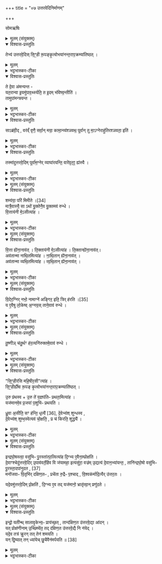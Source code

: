 +++
title = "०७ उत्तरवेदिनिर्माणम्"

+++

सोमऋषिः

<details><summary>मूलम् (संयुक्तम्)</summary>

तेभ्य॑ उत्तरवे॒दिस्सि॒ꣳ॒ही रू॒पङ्कृ॒त्वोभया॑नन्त॒राप॒क्रम्या॑तिष्ठ॒त्ते दे॒वा अ॑मन्यन्त यत॒रान्वा इ॒यमु॑पाव॒र्थ्स्यति॒ त इ॒दम्भ॑विष्य॒न्तीति॒ तामुपा॑मन्त्रयन्त॒ साब्र॑वी॒द्वर॑व्ँवृणै॒ सर्वा॒न्मया॒ कामा॒न्व्य॑श्ञवथ॒ पूर्वान्तु मा॒ऽग्नेराहु॑तिरश्ञवता॒ इति॒ तस्मा॑दुत्तरवे॒दिम्पूर्वा॑म॒ग्नेर्व्याघा॑रयन्ति॒ वारे॑वृत॒ꣵ॒ ह्य॑स्यै॒
</details>

<details open><summary>विश्वास-प्रस्तुतिः</summary>

तेभ्य॑ उत्तरवे॒दिस् सि॒ꣳ॒ही रू॒पङ्कृ॒त्वोभया॑नन्त॒राप॒क्रम्या॑तिष्ठत् ।  
</details>

<details><summary>मूलम्</summary>

तेभ्य॑ उत्तरवे॒दिस् सि॒ꣳ॒ही रू॒पङ्कृ॒त्वोभया॑नन्त॒राप॒क्रम्या॑तिष्ठत् ।  
</details>

<details><summary>भट्टभास्कर-टीका</summary>

1उत्तरवेद्या व्याघारणं विधास्यन् आह - तेभ्य इत्यादि ॥ देवासुरास्संयत्ता अधिकृताः, ते उभये अपि सर्वनाम्ना अपेक्ष्यन्ते । उत्तरवेदिस्सिंहीः तदीयं च रूपं कृत्वा तेभ्यो देवासुरेभ्योपक्रम्य उभयानन्तरा उभयेषां मध्ये उभयपक्षपरित्यागेन अतिष्ठत्, सिंहीरिति । हल्ङ्यादिलोपाभावश्छान्दसः ।
</details>

<details open><summary>विश्वास-प्रस्तुतिः</summary>

ते दे॒वा अ॑मन्यन्त  -  
यत॒रान्वा इ॒यमु॑पाव॒र्थ्स्यति॒ त इ॒दम् भ॑विष्य॒न्तीति॑ ।  
तामुपा॑मन्त्रयन्त ।  
</details>

<details><summary>मूलम्</summary>

ते दे॒वा अ॑मन्यन्त  -  
यत॒रान्वा इ॒यमु॑पाव॒र्थ्स्यति॒ त इ॒दम् भ॑विष्य॒न्तीति॑ ।  
तामुपा॑मन्त्रयन्त ।  
</details>

<details><summary>भट्टभास्कर-टीका</summary>

ते देवा इत्यादि । व्याख्यातप्रायम् । यतरानिति । 'किंयत्तदः' इति इतरच् । तामिति । उपामन्त्रयन्त तामुत्तरवेदिमुपच्छन्दितवन्तो देवाः ।
</details>

<details open><summary>विश्वास-प्रस्तुतिः</summary>

साऽब्र॑वी॒द् , वर॑व्ँ वृणै॒ सर्वा॒न् मया॒ कामा॒न्व्य॑श्ञवथ॒ पूर्वान् तु मा॒ऽग्नेराहु॑तिरश्ञवता॒ इति॑ ।  
</details>

<details><summary>मूलम्</summary>

साऽब्र॑वी॒द् , वर॑व्ँ वृणै॒ सर्वा॒न् मया॒ कामा॒न्व्य॑श्ञवथ॒ पूर्वान् तु मा॒ऽग्नेराहु॑तिरश्ञवता॒ इति॑ ।  
</details>

<details><summary>भट्टभास्कर-टीका</summary>

साऽब्रवीदिति । सर्वान्कामान् हविर्विषयान् मया सह मया हेतुभूतया व्यश्नवथ व्यश्नुवीतं तदर्थमिदं ममास्तु अग्नेः पूर्वां तु माऽऽहुतिं व्यश्नवतै व्यश्नुवीत आप्नोत्विति वरं वृणै इति साऽब्रवीत् ।
</details>

<details open><summary>विश्वास-प्रस्तुतिः</summary>

तस्मा॑दुत्तरवे॒दिम् पूर्वा॑म॒ग्नेर् व्याघा॑रयन्ति॒ वारे॑वृत॒ꣵ॒ ह्य॑स्यै ।  
</details>

<details><summary>मूलम्</summary>

तस्मा॑दुत्तरवे॒दिम् पूर्वा॑म॒ग्नेर् व्याघा॑रयन्ति॒ वारे॑वृत॒ꣵ॒ ह्य॑स्यै ।  
</details>

<details><summary>भट्टभास्कर-टीका</summary>

तस्मादग्नेः पूर्वमेव उत्तरवेदिं व्याघारयन्ति दक्षिणांसप्रभृति विविधमाघारयन्ति । वारेवृतं ह्येतत् अस्यै अस्या यद्व्याघारणादि । अश्नोतेर्लेटि 'लेटोऽडाटौ' इत्यडागमः ॥
</details>

<details><summary>मूलम् (संयुक्तम्)</summary>

शम्य॑या॒ परि॑ मिमीते [34]  
मात्रै॒वास्यै॒ साऽथो॑ यु॒क्तेनै॒व यु॒क्तमव॑ रुन्द्धे वि॒त्ताय॑नी मे॒ऽसीत्या॑ह
</details>

<details open><summary>विश्वास-प्रस्तुतिः</summary>

शम्य॑या॒ परि॑ मिमीते ।[34]  
मात्रै॒वास्यै॒ सा ऽथो॑ यु॒क्तेनै॒व यु॒क्तमव॑ रुन्धे ।  
वि॒त्ताय॑नी मे॒ऽसीत्या॑ह ।
</details>

<details><summary>मूलम्</summary>

शम्य॑या॒ परि॑ मिमीते ।[34]  
मात्रै॒वास्यै॒ सा ऽथो॑ यु॒क्तेनै॒व यु॒क्तमव॑ रुन्धे ।  
वि॒त्ताय॑नी मे॒ऽसीत्या॑ह ।
</details>

<details><summary>भट्टभास्कर-टीका</summary>

2शम्ययेति विधिः ॥ परिमिमीते सर्वासु दिक्षु मिमीते । चात्वालत्वमुक्तमग्नेः पूर्वमेव, उत्तरवेद्या व्याघारणं कर्तव्यमेवेति तदर्थं तामेवोत्तरवेदिमुत्पादयित्वा प्रकृतिभूतं चात्वालमादायोत्पादनीयमिति आचार्याभिप्रायः । वित्तायन्यादयश्चात्वालमाने विनियुज्यन्ते । वित्तायन्यादिभिश्चात्वालस्था उत्तरवेदिरुच्यते, चात्वालभूमिर्वा । एवं मन्त्रब्राह्मणयोरविरोधः, उत्तरवेदिरेव प्रकृतिस्थानीयेति । मात्रैवेति । मात्रा प्रमाणमस्यास्सा शम्या मात्रैव शम्याप्रमाणत्वादस्याः । अथो अपिच युक्तेन योग्येनैव सूक्तं योग्यमवरुन्धे । युक्तकारिणो ह्यर्थं योग्यं लभन्ते ॥
</details>

<details><summary>मूलम् (संयुक्तम्)</summary>

वि॒त्ता ह्ये॑ना॒नाव॑त्ति॒क्ताय॑नी मे॒ऽसीत्या॑ह ति॒क्तान्ह्ये॑ना॒नाव॒दव॑तान्मा नाथि॒तमित्या॑ह नाथि॒तान्ह्ये॑ना॒नाव॒दव॑तान्मा व्यथि॒तमित्या॑ह व्यथि॒तान्ह्ये॑ना॒नाव॑द्
</details>

<details open><summary>विश्वास-प्रस्तुतिः</summary>

वि॒त्ता ह्ये॑ना॒नाव॑त् ।
ति॒क्ताय॑नी मे॒ऽसीत्या॑ह ।
ति॒क्तान्ह्ये॑ना॒नाव॑त्।  
अव॑तान्मा नाथि॒तमित्या॑ह ।
ना॒थि॒तान् ह्ये॑ना॒नाव॑त् ।  
अव॑तान्मा व्यथि॒तमित्या॑ह ।
व्य॒थि॒तान् ह्ये॑ना॒नाव॑त् ।
</details>

<details><summary>मूलम्</summary>

वि॒त्ता ह्ये॑ना॒नाव॑त् ।
ति॒क्ताय॑नी मे॒ऽसीत्या॑ह ।
ति॒क्तान्ह्ये॑ना॒नाव॑त्।  
अव॑तान्मा नाथि॒तमित्या॑ह ।
ना॒थि॒तान् ह्ये॑ना॒नाव॑त् ।  
अव॑तान्मा व्यथि॒तमित्या॑ह ।
व्य॒थि॒तान् ह्ये॑ना॒नाव॑त् ।
</details>

<details><summary>भट्टभास्कर-टीका</summary>

3अथ मानमन्त्रान्व्याचष्टे 'वित्तायनी' इत्यादीन् ॥ वित्ता हीत्यादि । वित्तं लब्धं परेणापहृतं ईयते प्राप्यतेऽनयेति वित्तायनी । देवैश्चापहृतमात्मानमीयते तदिति वित्ता परेणापहृता एषा एनान् देवानावत् आगच्छत् । तस्माद्वित्तस्यात्मनः प्रापणी या त्वं ममापि वित्तस्याग्न्याख्यस्य प्रापणी भवेति मन्त्रार्थं इति भावः । अवतिर्गतिकर्मा । यथा - अव रक्षणगतितृप्तीत्यादि । विन्दतिरनुदात्तः । यद्वा - वित्तस्य धनस्य प्रापिता वित्तायनी, अभिमतप्रदानेन रक्षिकेतियावत् । तदाह - वित्ता लब्धा देवैः देवानावत् अरक्षदिति । तिक्तायनीति । तिक्तं तेजः तस्य प्रापणी तिक्तायनी । देवानतिक्तान् स्वापक्रमेण अतेजस्कान् तिक्तान् आवत् अरक्षत् तेजस्विनोकरोत् तेजसः प्रापिता तेषामासीत् । नाथितानिति । देवैर्निर्याचितानेनानावत् आगच्छत् अरक्षत् वा । मन्त्रे कर्तरि निष्ठा, ब्राह्मणे वा ऐश्वर्यकर्मा । इदमेवैश्वर्यं यद्याचारं रक्षन्तीति । व्यथितानिति । व्यथितात् देवानरक्षत् ॥
</details>

<details><summary>मूलम् (संयुक्तम्)</summary>

वि॒देर॒ग्निर्नभो॒ नाम॑ [35]  
अग्ने॑ अङ्गिर॒ इति॒ त्रिर्ह॑रति॒ य ए॒वैषु लो॒केष्व॒ग्नय॒स्ताने॒वाव॑ रुन्द्धे
</details>

<details open><summary>विश्वास-प्रस्तुतिः</summary>

वि॒देर॒ग्निर् नभो॒ नामाग्ने॑ अङ्गिर॒ इति॒ त्रिर् ह॑रति ।[35]  
य ए॒वैषु लो॒केष्व् अ॒ग्नय॒स् ताने॒वाव॑ रुन्धे ।  
</details>

<details><summary>मूलम्</summary>

वि॒देर॒ग्निर् नभो॒ नामाग्ने॑ अङ्गिर॒ इति॒ त्रिर् ह॑रति ।[35]  
य ए॒वैषु लो॒केष्व् अ॒ग्नय॒स् ताने॒वाव॑ रुन्धे ।  
</details>

<details><summary>भट्टभास्कर-टीका</summary>

4विदेरिति विधिः ॥ य एतेषु त्रिष्वपि लोकेष्वग्नयः तान् सर्वानवरुन्धे ॥
</details>

<details><summary>मूलम् (संयुक्तम्)</summary>

तू॒ष्णीञ्च॑तु॒र्थꣳ ह॑र॒त्यनि॑रुक्तमे॒वाव॑ रुन्द्धे
</details>

<details open><summary>विश्वास-प्रस्तुतिः</summary>

तू॒ष्णीञ् च॑तु॒र्थꣳ ह॑र॒त्यनि॑रुक्तमे॒वाव॑ रुन्धे ।
</details>

<details><summary>मूलम्</summary>

तू॒ष्णीञ् च॑तु॒र्थꣳ ह॑र॒त्यनि॑रुक्तमे॒वाव॑ रुन्धे ।
</details>

<details><summary>भट्टभास्कर-टीका</summary>

5तूष्णीमिति विधिः ॥ अनिरुक्तं अव्याकृतमप्रार्थितमिष्टमवरुन्धे ॥
</details>

<details><summary>मूलम् (संयुक्तम्)</summary>

सि॒ꣳ॒हीर॑सि महि॒षीर॒सीत्या॑ह सि॒ꣳ॒हीर्ह्ये॑षा रू॒पङ्कृ॒त्वोभया॑नन्त॒राप॒क्रम्याति॑ष्ठदु॒रु प्र॑थस्वो॒रु ते॑ य॒ज्ञप॑तिᳶ प्रथता॒मित्या॑ह॒ यज॑मानमे॒व प्र॒जया॑ प॒शुभि॑ᳶ प्रथयति ध्रु॒वा [36]  
अ॒सीति॒ सꣳ ह॑न्ति॒ धृत्यै॑ दे॒वेभ्य॑श्शुन्धस्व दे॒वेभ्य॑श्शुम्भ॒स्वेत्यव॑ चो॒क्षति॒ प्र च॑ किरति॒ शुद्ध्या॑
</details>

<details open><summary>विश्वास-प्रस्तुतिः</summary>

"सि॒ꣳ॒हीर॑सि महि॒षीर॒सी"त्या॑ह ।  
सि॒ꣳ॒हीर्ह्ये॑षा रू॒पङ् कृ॒त्वोभया॑नन्त॒राप॒क्रम्याति॑ष्ठत् ।  

उ॒रु प्र॑थस्व + उ॒रु ते॑ य॒ज्ञप॑तिᳶ प्रथता॒मित्या॑ह ।  
यज॑मानमे॒व प्र॒जया॑ प॒शुभि॑ᳶ प्रथयति ।  

ध्रु॒वा अ॒सीति॒ सꣳ ह॑न्ति॒ धृत्यै॑ [36], दे॒वेभ्य॑श् शुन्धस्व ,   
दे॒वेभ्य॑श् शुम्भ॒स्वेत्यव॑ चो॒क्षति॒ , प्र च॑ किरति॒ शुद्ध्यै॑ ।
</details>

<details><summary>मूलम्</summary>

"सि॒ꣳ॒हीर॑सि महि॒षीर॒सी"त्या॑ह ।  
सि॒ꣳ॒हीर्ह्ये॑षा रू॒पङ् कृ॒त्वोभया॑नन्त॒राप॒क्रम्याति॑ष्ठत् ।  

उ॒रु प्र॑थस्व + उ॒रु ते॑ य॒ज्ञप॑तिᳶ प्रथता॒मित्या॑ह ।  
यज॑मानमे॒व प्र॒जया॑ प॒शुभि॑ᳶ प्रथयति ।  

ध्रु॒वा अ॒सीति॒ सꣳ ह॑न्ति॒ धृत्यै॑ [36], दे॒वेभ्य॑श् शुन्धस्व ,   
दे॒वेभ्य॑श् शुम्भ॒स्वेत्यव॑ चो॒क्षति॒ , प्र च॑ किरति॒ शुद्ध्यै॑ ।
</details>

<details><summary>भट्टभास्कर-टीका</summary>

6'सिंहीरसि' इति पुरीषसंप्रयणं व्याचष्टे - सिंहीरसि । सिंही रूपं कृत्वा यस्मादतिष्ठत् देवासुराणां मध्ये, तस्मादेवमाह । 'चवायोगे प्रथमा' इति तिङ्विभक्तिर्न निहन्यते । अवोक्षति चाद्भिः प्रकिरति च सिकताभिः । शुद्ध्यै भवति ॥
</details>

<details><summary>मूलम् (संयुक्तम्)</summary>

इन्द्रघो॒षस्त्वा॒ वसु॑भिᳶ पु॒रस्ता॑त्पा॒त्वित्या॑ह दि॒ग्भ्य ए॒वैना॒म्प्रोक्ष॑ति दे॒वाꣳश्चेदु॑त्तरवे॒दिरु॒पाव॑वर्ती॒हैव वि ज॑यामहा॒ इत्यसु॑रा॒ वज्र॑मु॒द्यत्य॑ दे॒वान॒भ्या॑यन्त॒ तानि॑न्द्रघो॒षो वसु॑भिᳶ पु॒रस्ता॒दप॑ [37]  
अ॒नु॒द॒त॒ मनो॑जवाᳶ पि॒तृभि॑र्दक्षिण॒तᳶ प्रचे॑ता रु॒द्रैᳶ प॒श्चाद्वि॒श्वक॑र्मादि॒त्यैरु॑त्तर॒तो यदे॒वमु॑त्तरवे॒दिम्प्रो॒क्षति॑ दि॒ग्भ्य ए॒व तद्यज॑मानो॒ भ्रातृ॑व्या॒न्प्रणु॑दत॒
</details>

<details open><summary>विश्वास-प्रस्तुतिः</summary>

इन्द्रघो॒षस्त्वा॒ वसु॑भिᳶ पु॒रस्ता॑त्पा॒त्वित्या॑ह दि॒ग्भ्य ए॒वैना॒म्प्रोक्ष॑ति ।  
दे॒वाꣳश्चेदु॑त्तरवे॒दिर् उ॒पाव॑वर्ती॒हैव वि ज॑यामहा॒ इत्यसु॑रा॒ वज्र॑म् उ॒द्यत्य॑ दे॒वान॒भ्या॑यन्त॒ , तानि॑न्द्रघो॒षो वसु॑भिᳶ पु॒रस्ता॒दपा॑नुदत , [37]  
मनो॑जवाᳶ पि॒तृभि॑र् दक्षिण॒तᳶ , प्रचे॑ता रु॒द्रैᳶ प॒श्चाद् ,  वि॒श्वक॑र्मादि॒त्यैर् उ॑त्तर॒तः ।  

यदे॒वमु॑त्तरवे॒दिम् प्रो॒क्षति॑ , दि॒ग्भ्य ए॒व तद् यज॑मानो॒ भ्रातृ॑व्या॒न् प्रणु॑दते ।
</details>

<details><summary>मूलम्</summary>

इन्द्रघो॒षस्त्वा॒ वसु॑भिᳶ पु॒रस्ता॑त्पा॒त्वित्या॑ह दि॒ग्भ्य ए॒वैना॒म्प्रोक्ष॑ति ।  
दे॒वाꣳश्चेदु॑त्तरवे॒दिर् उ॒पाव॑वर्ती॒हैव वि ज॑यामहा॒ इत्यसु॑रा॒ वज्र॑म् उ॒द्यत्य॑ दे॒वान॒भ्या॑यन्त॒ , तानि॑न्द्रघो॒षो वसु॑भिᳶ पु॒रस्ता॒दपा॑नुदत , [37]  
मनो॑जवाᳶ पि॒तृभि॑र् दक्षिण॒तᳶ , प्रचे॑ता रु॒द्रैᳶ प॒श्चाद् ,  वि॒श्वक॑र्मादि॒त्यैर् उ॑त्तर॒तः ।  

यदे॒वमु॑त्तरवे॒दिम् प्रो॒क्षति॑ , दि॒ग्भ्य ए॒व तद् यज॑मानो॒ भ्रातृ॑व्या॒न् प्रणु॑दते ।
</details>

<details><summary>भट्टभास्कर-टीका</summary>

7उत्तरवेद्याः प्रागादिप्रोक्षणमन्त्राः - 'इन्द्रघोषस्त्वा' इत्यादयः । दिग्भ्य एवेति । प्राच्यादिदिग्भ्योपादाय एनां क्रमेण प्रोक्षति । देवांश्चेदिति । यदि देवानुत्तरवेदिः उपावर्तते देवसमीपमागच्छति चेत् ततस्तेषामेव जयो नास्माकं तस्मादिहैव इदानीमेव तदुपावर्तनात्प्रागेव देवान्विजयामहै इति मत्वा असुरा वज्रमुद्यत्य देवानभ्यायन्त उत्तरवेदिस्थानमागताः । उपपूर्वाद्वृतेः लेटि 'बहुलं छन्दसि' इति शापश्श्लुः । तानिन्द्रघोषादयो वस्वादिगणसहिताः पूर्वादिदिग्भ्योसुरानपानुदत । यदेवमित्यादि । गतम् । 'सावेकाचः' इति दिग्भ्यो विभक्तेरुदात्तत्वम् ॥
</details>

<details><summary>मूलम् (संयुक्तम्)</summary>

इन्द्रो॒ यती॑न्थ्सालावृ॒केभ्य॒ᳶ प्राय॑च्छ॒त्तान्द॑क्षिण॒त उ॑त्तरवे॒द्या आ॑द॒न्यत्प्रोक्ष॑णीनामु॒च्छिष्ये॑त॒ तद्द॑क्षिण॒त उ॑त्तरवे॒द्यै नि न॑ये॒द्यदे॒व तत्र॑ क्रू॒रन्तत्तेन॑ शमयति॒ यन्द्वि॒ष्यात्तन्ध्या॑येच्छु॒चैवैन॑मर्पयति ॥ [38]
</details>

<details open><summary>विश्वास-प्रस्तुतिः</summary>

इन्द्रो॒ यती॑न्थ् सालावृ॒केभ्य॒ᳶ प्राय॑च्छ॒त् , तान्द॑क्षिण॒त उ॑त्तरवे॒द्या आ॑दन् ।  
यत् प्रोक्ष॑णीनाम् उ॒च्छिष्ये॑त॒ तद् द॑क्षिण॒त उ॑त्तरवे॒द्यै नि न॑येद् ।  
यदे॒व तत्र॑ क्रू॒रन् तत् तेन॑ शमयति ।   
यन् द्वि॒ष्यात् तन् ध्या॑येच् छु॒चैवैन॑मर्पयति ॥ [38]
</details>

<details><summary>मूलम्</summary>

इन्द्रो॒ यती॑न्थ् सालावृ॒केभ्य॒ᳶ प्राय॑च्छ॒त् , तान्द॑क्षिण॒त उ॑त्तरवे॒द्या आ॑दन् ।  
यत् प्रोक्ष॑णीनाम् उ॒च्छिष्ये॑त॒ तद् द॑क्षिण॒त उ॑त्तरवे॒द्यै नि न॑येद् ।  
यदे॒व तत्र॑ क्रू॒रन् तत् तेन॑ शमयति ।   
यन् द्वि॒ष्यात् तन् ध्या॑येच् छु॒चैवैन॑मर्पयति ॥ [38]
</details>

<details><summary>भट्टभास्कर-टीका</summary>

8इन्द्रो यतीनित्यादि ॥ यतन्त इति यतयः, 'इन् सर्वधातुभ्यः' इतीन् । असुरविशेषाः ये सदैव देवान् जेतुं यतन्ते । दाम्भिकाः बिडालवृत्तयश्च यतय इत्यन्ये । तान् हत्वेन्द्रः सालावृकेभ्यः प्रायच्छत् । तानुत्तरवेद्या दक्षिणतः आदन् अभक्षयन् । तस्माद्यत्प्रोक्षणीनामतिरिच्येत्, तदुत्तरवेद्या दक्षिणतो निनयेत् इति विधिः । यदेवेत्यादि । गतम् ॥

इति षष्ठे द्वितीये सप्तमोनुवाकः ॥  
</details>
